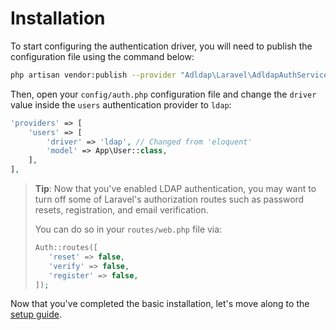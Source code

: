 # Installation

To start configuring the authentication driver, you will need
to publish the configuration file using the command below:

```bash
php artisan vendor:publish --provider "Adldap\Laravel\AdldapAuthServiceProvider"
```

Then, open your `config/auth.php` configuration file and change the `driver`
value inside the `users` authentication provider to `ldap`:

```php
'providers' => [
    'users' => [
        'driver' => 'ldap', // Changed from 'eloquent'
        'model' => App\User::class,
    ],
],
```

> **Tip**: Now that you've enabled LDAP authentication, you may want to turn off some of
> Laravel's authorization routes such as password resets, registration, and email
> verification.
>
> You can do so in your `routes/web.php` file via:
> 
> ```php
> Auth::routes([
>    'reset' => false,
>    'verify' => false,
>    'register' => false,
> ]);
> ```

Now that you've completed the basic installation, let's move along to the [setup guide](auth/setup.md).
